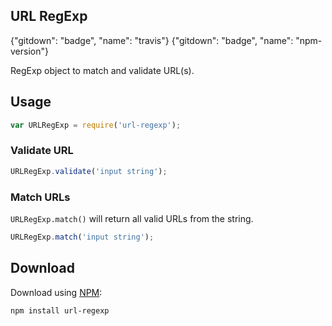 ## URL RegExp

{"gitdown": "badge", "name": "travis"}
{"gitdown": "badge", "name": "npm-version"}

RegExp object to match and validate URL(s).

## Usage

```js
var URLRegExp = require('url-regexp');
```

### Validate URL

```js
URLRegExp.validate('input string');
```

### Match URLs

`URLRegExp.match()` will return all valid URLs from the string.

```js
URLRegExp.match('input string');
```

## Download

Download using [NPM](https://www.npmjs.org/):

```sh
npm install url-regexp
```